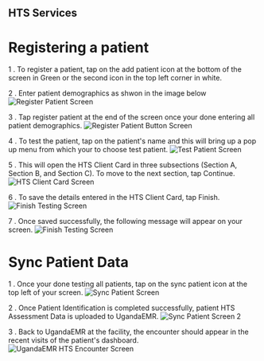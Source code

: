 ## HTS Services

# Registering a patient

1 . To register a patient, tap on the add patient icon at the bottom of the screen in Green or the second icon in the 
top left corner in white.

2 . Enter patient demographics as shwon in the image below
    ![Register Patient Screen](../images/ugandaemr-mobile/register-patient.jpg)
    
3 . Tap register patient at the end of the screen once your done entering all patient demographics.
    ![Register Patient Button Screen](../images/ugandaemr-mobile/register-patient-button.jpg)

4 . To test the patient, tap on the patient's name and this will bring up a pop up menu
 from which your to choose test patient.
    ![Test Patient Screen](../images/ugandaemr-mobile/test-patient.jpg)
    
5 . This will open the HTS Client Card in three subsections (Section A, Section B, and Section C). To move to the next
 section, tap Continue.
    ![HTS Client Card Screen](../images/ugandaemr-mobile/hts-client-card.jpg)
 
 6 . To save the details entered in the HTS Client Card, tap Finish.
    ![Finish Testing Screen](../images/ugandaemr-mobile/finish-testing.jpg)
    
7 . Once saved successfully, the following message will appear on your screen.
    ![Finish Testing Screen](../images/ugandaemr-mobile/save-patient-details.jpg)
    
# Sync Patient Data

1 . Once your done testing all patients, tap on the sync patient icon at the top left of your screen. 
    ![Sync Patient Screen](../images/ugandaemr-mobile/sync-patient.jpg)
    
2 . Once Patient Identification is completed successfully, patient HTS Assessment Data is uploaded to UgandaEMR.
    ![Sync Patient Screen 2](../images/ugandaemr-mobile/sync-patient-1.jpg)
    
3 . Back to UgandaEMR at the facility, the encounter should appear in the recent visits of the patient's dashboard.
    ![UgandaEMR HTS Encounter Screen](../images/ugandaemr-mobile/hts-encounter.png)
    
    



